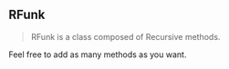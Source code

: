 ## 		RFunk

> RFunk is a class composed of Recursive methods.

Feel free to add as many methods as you want.